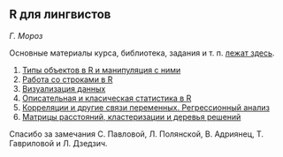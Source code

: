 ## R для лингвистов
*Г. Мороз*

Основные материалы курса, библиотека, задания и т. п. [лежат здесь](http://r-for-linguists.wikispaces.com/).

1. [Типы объектов в R и манипуляция с ними](https://github.com/agricolamz/hse-r-for-linguists/raw/master/1.%20Data%20manipulation/data_manipulation.pdf)
2. [Работа со строками в R](https://github.com/agricolamz/hse-r-for-linguists/raw/master/2.%20Work%20with%20strings/working_with_strings.pdf)
3. [Визуализация данных](https://github.com/agricolamz/hse-r-for-linguists/raw/master/3.%20Data%20visualization/Data%20Visualization.pdf)
4. [Описательная и класическая статистика в R](https://github.com/agricolamz/hse-r-for-linguists/raw/master/4.%20Descriptive%20statistics/descriptive_and_simple_statistics.pdf)
5. [Корреляции и другие связи переменных. Регрессионный анализ](https://github.com/agricolamz/hse-r-for-linguists/raw/master/5.%20Corelation%20and%20regression/correlation_regressions.pdf)
6. [Матрицы расстояний, кластеризации и деревья решений](https://github.com/agricolamz/hse-r-for-linguists/raw/master/6.%20Сlustering,%20decision%20trees/clustering,_decision_trees.pdf)

Спасибо за замечания С. Павловой, Л. Полянской, В. Адриянец, Т. Гавриловой и Л. Дзедзич.